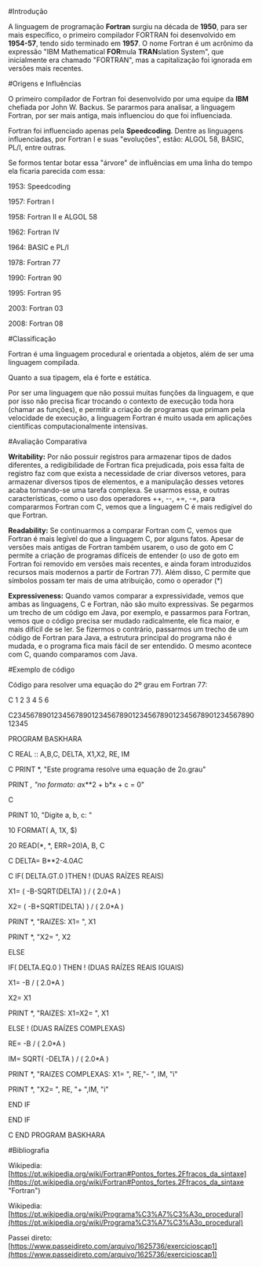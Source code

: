 #Introdução

A linguagem de programação **Fortran** surgiu na década de **1950**, para ser mais específico, o primeiro compilador FORTRAN foi desenvolvido em **1954-57**, tendo sido terminado em **1957**. O nome Fortran é um acrônimo da expressão "IBM Mathematical **FOR**mula **TRAN**slation System", que inicialmente era chamado "FORTRAN", mas a capitalização foi ignorada em versões mais recentes.


#Origens e Influências

O primeiro compilador de Fortran foi desenvolvido por uma equipe da **IBM** chefiada por John W. Backus. Se pararmos para analisar, a linguagem Fortran, por ser mais antiga, mais influenciou do que foi influenciada.

Fortran foi influenciado apenas pela **Speedcoding**. Dentre as linguagens influenciadas, por Fortran I e suas "evoluções", estão: ALGOL 58, BASIC, PL/I, entre outras.

Se formos tentar botar essa "árvore" de influências em uma linha do tempo ela ficaria parecida com essa:

1953: Speedcoding

1957: Fortran I

1958: Fortran II e ALGOL 58

1962: Fortran IV

1964: BASIC e PL/I

1978: Fortran 77

1990: Fortran 90

1995: Fortran 95

2003: Fortran 03

2008: Fortran 08


#Classificação

Fortran é uma linguagem procedural e orientada a objetos, além de ser uma linguagem compilada.

Quanto a sua tipagem, ela é forte e estática.

Por ser uma linguagem que não possui muitas funções da linguagem, e que por isso não precisa ficar trocando o contexto de execução toda hora (chamar as funções), e permitir a criação de programas que primam pela velocidade de execução, a linguagem Fortran é muito usada em aplicações científicas computacionalmente intensivas.


#Avaliação Comparativa

**Writability:** Por não possuir registros para armazenar tipos de dados diferentes, a redigibilidade de Fortran fica prejudicada, pois essa falta de registro faz com que exista a necessidade de criar diversos vetores, para armazenar diversos tipos de elementos, e a manipulação desses vetores acaba tornando-se uma tarefa complexa. Se usarmos essa, e outras características, como o uso dos operadores ++, --, +=, -=, para compararmos Fortran com C, vemos que a linguagem C é mais redigível do que Fortran.

**Readability:** Se continuarmos a comparar Fortran com C, vemos que Fortran é mais legível do que a linguagem C, por alguns fatos. Apesar de versões mais antigas de Fortran também usarem, o uso de goto em C permite a criação de programas difíceis de entender (o uso de goto em Fortran foi removido em versões mais recentes, e ainda foram introduzidos recursos mais modernos a partir de Fortran 77). Além disso, C permite que símbolos possam ter mais de uma atribuição, como o operador (\*)

**Expressiveness:** Quando vamos comparar a expressividade, vemos que ambas as linguagens, C e Fortran, não são muito expressivas. Se pegarmos um trecho de um código em Java, por exemplo, e passarmos para Fortran, vemos que o código precisa ser mudado radicalmente, ele fica maior, e mais difícil de se ler. Se fizermos o contrário, passarmos um trecho de um código de Fortran para Java, a estrutura principal do programa não é mudada, e o programa fica mais fácil de ser entendido. O mesmo acontece com C, quando comparamos com Java.

#Exemplo de código

Código para resolver uma equação do 2º grau em Fortran 77:

C 1 2 3 4 5 6

C2345678901234567890123456789012345678901234567890123456789012345
      
PROGRAM BASKHARA

C
REAL :: A,B,C, DELTA, X1,X2, RE, IM

C
PRINT *, "Este programa resolve uma equação de 2o.grau"
      
PRINT *, "no formato: a*x**2 + b*x + c = 0"

C
      
PRINT  10, "Digite a, b, c: "

10   FORMAT( A, 1X, $)

20   READ(*, *, ERR=20)A, B, C

C
DELTA= B**2-4.0*A*C

C
IF( DELTA.GT.0 )THEN      ! (DUAS RAÍZES REAIS)
          
X1= ( -B-SQRT(DELTA) ) / ( 2.0*A )
          
X2= ( -B+SQRT(DELTA) ) / ( 2.0*A )
          
PRINT *, "RAIZES:  X1= ", X1
          
PRINT *, "X2= ", X2
      
ELSE
          
IF( DELTA.EQ.0 ) THEN ! (DUAS RAÍZES REAIS IGUAIS)
          
X1= -B / ( 2.0*A )
          
X2= X1
          
PRINT *, "RAIZES: X1=X2= ", X1
      
ELSE                      ! (DUAS RAÍZES COMPLEXAS)
          
RE= -B / ( 2.0*A )
          
IM= SQRT( -DELTA ) / ( 2.0*A )
          
PRINT *, "RAIZES COMPLEXAS: X1= ", RE,"- ", IM, "i"
          
PRINT *, "X2= ", RE, "+ ",IM, "i"
          
END IF
      
END IF

C
END PROGRAM BASKHARA


#Bibliografia

Wikipedia: [https://pt.wikipedia.org/wiki/Fortran#Pontos_fortes.2Ffracos_da_sintaxe](https://pt.wikipedia.org/wiki/Fortran#Pontos_fortes.2Ffracos_da_sintaxe "Fortran")

Wikipedia: [https://pt.wikipedia.org/wiki/Programa%C3%A7%C3%A3o_procedural](https://pt.wikipedia.org/wiki/Programa%C3%A7%C3%A3o_procedural)

Passei direto: [https://www.passeidireto.com/arquivo/1625736/exercicioscap1](https://www.passeidireto.com/arquivo/1625736/exercicioscap1)

